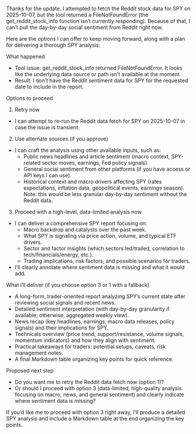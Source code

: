 Thanks for the update. I attempted to fetch the Reddit stock data for SPY on 2025-10-07, but the tool returned a FileNotFoundError (the get_reddit_stock_info function isn’t currently responding). Because of that, I can’t pull the day-by-day social sentiment from Reddit right now.

Here are the options I can offer to keep moving forward, along with a plan for delivering a thorough SPY analysis:

What happened
- Tool issue: get_reddit_stock_info returned FileNotFoundError. It looks like the underlying data source or path isn’t available at the moment.
- Result: I don’t have the Reddit sentiment data for SPY for the requested date to include in the report.

Options to proceed
1) Retry now
- I can attempt to re-run the Reddit data fetch for SPY on 2025-10-07 in case the issue is transient.

2) Use alternate sources (if you approve)
- I can craft the analysis using other available inputs, such as:
  - Public news headlines and article sentiment (macro context, SPY-related sector moves, earnings, Fed policy signals).
  - General social sentiment from other platforms (if you have access or API keys I can use).
  - Historical context and macro drivers affecting SPY (rates expectations, inflation data, geopolitical events, earnings season). Note: this would be less granular day-by-day sentiment without the Reddit data.

3) Proceed with a high-level, data-limited analysis now
- I can deliver a comprehensive SPY report focusing on:
  - Macro backdrop and catalysts over the past week.
  - What SPY is signaling via price action, volume, and typical ETF drivers.
  - Sector and factor insights (which sectors led/trailed, correlation to tech/financials/energy, etc.).
  - Trading implications, risk factors, and possible scenarios for traders.
- I’ll clearly annotate where sentiment data is missing and what it would add.

What I’ll deliver (if you choose option 3 or 1 with a fallback)
- A long-form, trader-oriented report analyzing SPY’s current state after reviewing social signals and recent news.
- Detailed sentiment interpretation (with day-by-day granularity if available; otherwise, aggregated weekly view).
- News recap (key headlines, earnings, macro data releases, policy signals) and their implications for SPY.
- Technicals overview (price trend, support/resistance, volume signals, momentum indicators) and how they align with sentiment.
- Practical takeaways for traders: potential setups, caveats, risk management notes.
- A final Markdown table organizing key points for quick reference.

Proposed next step
- Do you want me to retry the Reddit data fetch now (option 1)?
- Or should I proceed with option 3 (data-limited, high-quality analysis focusing on macro, news, and general sentiment) and clearly indicate where sentiment data is missing?

If you’d like me to proceed with option 3 right away, I’ll produce a detailed SPY analysis and include a Markdown table at the end organizing the key points.